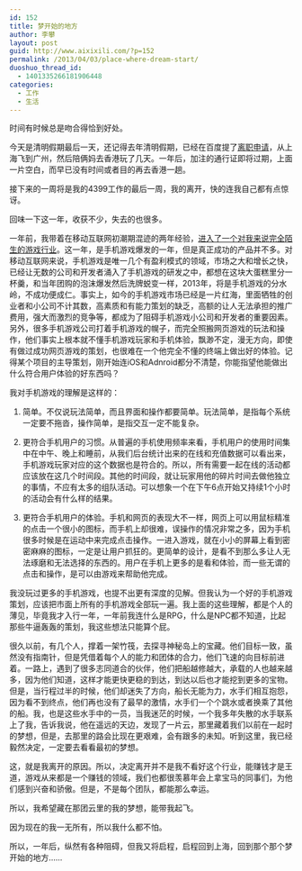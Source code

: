 ```yaml
---
id: 152
title: 梦开始的地方
author: 李攀
layout: post
guid: http://www.aixixili.com/?p=152
permalink: /2013/04/03/place-where-dream-start/
duoshuo_thread_id:
  - 1401335266181906448
categories:
  - 工作
  - 生活
---
```

时间有时候总是吻合得恰到好处。

今天是清明假期最后一天，还记得去年清明假期，已经在百度提了<a href="http://www.aixixili.com/index.php/2012/04/13/goodbye-baidu/" target="_blank">离职申请</a>，从上海飞到广州，然后陪俩妈去香港玩了几天。一年后，加注的通行证即将过期，上面一片空白，而早已没有时间或者目的再去香港一趟。

接下来的一周将是我的4399工作的最后一周，我的离开，快的连我自己都有点惊讶。

回味一下这一年，收获不少，失去的也很多。

一年前，我带着在移动互联网初潮期混迹的两年经验，<a href="http://www.aixixili.com/index.php/2012/06/03/recent/" target="_blank">进入了一个对我来说完全陌生的游戏行业</a>。这一年，是手机游戏爆发的一年，但是真正成功的产品并不多。对移动互联网来说，手机游戏是唯一几个有盈利模式的领域，市场之大和增长之快，已经让无数的公司和开发者涌入了手机游戏的研发之中，都想在这块大蛋糕里分一杯羹，和当年团购的泡沫爆发然后洗牌蜕变一样，2013年，将是手机游戏的分水岭，不成功便成仁。事实上，如今的手机游戏市场已经是一片红海，里面牺牲的创业者和小公司不计其数，高素质和有能力策划的缺乏，高额的让人无法承担的推广费用，强大而激烈的竞争等，都成为了阻碍手机游戏小公司和开发者的重要因素。另外，很多手机游戏公司打着手机游戏的幌子，而完全照搬网页游戏的玩法和操作，他们事实上根本就不懂手机游戏玩家和手机体验，飘渺不定，漫无方向，即使有做过成功网页游戏的策划，也很难在一个他完全不懂的终端上做出好的体验。记得某个项目的主导策划，刚开始连iOS和Adnroid都分不清楚，你能指望他能做出什么符合用户体验的好东西吗？

我对手机游戏的理解是这样的：

1. 简单。不仅说玩法简单，而且界面和操作都要简单。玩法简单，是指每个系统一定要不拖沓，操作简单，是指交互一定不能复杂。

2. 更符合手机用户的习惯。从普遍的手机使用频率来看，手机用户的使用时间集中在中午、晚上和睡前，从我们后台统计出来的在线和充值数据可以看出来，手机游戏玩家对应的这个数据也是符合的。所以，所有需要一起在线的活动都应该放在这几个时间段。其他的时间段，就让玩家用他的碎片时间去做他独立的事情，不应有太多的组队活动。可以想象一个在下午6点开始又持续1个小时的活动会有什么样的结果。

3. 更符合手机用户的体验。手机和网页的表现大不一样，网页上可以用鼠标精准的点击一个很小的图标，而手机上却很难，误操作的情况非常之多，因为手机很多时候是在运动中来完成点击操作。一进入游戏，就在小小的屏幕上看到密密麻麻的图标，一定是让用户抓狂的。更简单的设计，是看不到那么多让人无法琢磨和无法选择的东西的。用户在手机上更多的是看和体验，而一些无谓的点击和操作，是可以由游戏来帮助他完成。

我没玩过更多的手机游戏，也提不出更有深度的见解。但我认为一个好的手机游戏策划，应该把市面上所有的手机游戏全部玩一遍。我上面的这些理解，都是个人的薄见，毕竟我才入行一年，一年前我连什么是RPG，什么是NPC都不知道，比起那些牛逼轰轰的策划，我这些想法只能算个屁。

很久以前，有几个人，撑着一架竹筏，去探寻神秘岛上的宝藏。他们目标一致，虽然没有指南针，但是凭借着每个人的能力和团体的合力，他们飞速的向目标前进着。一路上，遇到了很多志同道合的伙伴，他们把船越修越大，承载的人也越来越多，因为他们知道，这样才能更快更稳的到达，到达以后也才能挖到更多的宝物。但是，当行程过半的时候，他们却迷失了方向，船长无能为力，水手们相互抱怨，因为看不到终点，他们再也没有了最早的激情，水手们一个个跳水或者换乘了其他的船。我，也是这些水手中的一员，当我迷茫的时候，一个我多年失散的水手联系上了我，告诉我说，他在遥远的天边，发现了一片云，那里藏着我们以前在一起时的梦想，但是，去那里的路会比现在更艰难，会有跟多的未知。听到这里，我已经毅然决定，一定要去看看最初的梦想。

这，就是我离开的原因。所以，决定离开并不是我不看好这个行业，能赚钱才是王道，游戏从来都是一个赚钱的领域，我们也都很羡慕年会上拿宝马的同事们，为他们感到兴奋和骄傲。但是，不是每个团队，都能那么幸运。

所以，我希望藏在那团云里的我的梦想，能带我起飞。

因为现在的我一无所有，所以我什么都不怕。

所以，一年后，纵然有各种阻碍，但我又将启程，启程回到上海，回到那个那个梦开始的地方……
